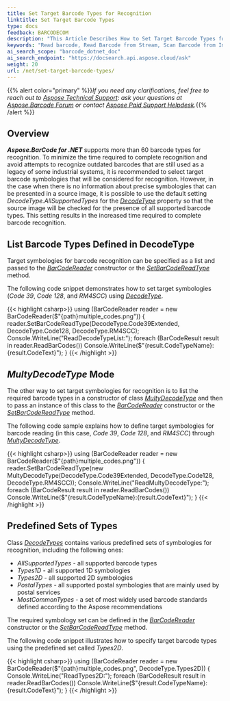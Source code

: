 ```yaml
---
title: Set Target Barcode Types for Recognition
linktitle: Set Target Barcode Types
type: docs
feedback: BARCODECOM
description: "This Article Describes How to Set Target Barcode Types for Recognition"
keywords: "Read barcode, Read Barcode from Stream, Scan Barcode from Image, Many Barcodes in One Image, Read PDF417 Barcode, Barcode in WPF Project, Aspose.BarCode, Read Barcode C#"
ai_search_scope: "barcode_dotnet_doc"
ai_search_endpoint: "https://docsearch.api.aspose.cloud/ask"
weight: 20
url: /net/set-target-barcode-types/
---
```


{{% alert color="primary" %}}*If you need any clarifications, feel free to reach out to [Aspose Technical Support](/barcode/net/technical-support/): ask your questions at [Aspose.Barcode Forum](https://forum.aspose.com/c/barcode/13) or contact [Aspose Paid Support Helpdesk](https://helpdesk.aspose.com/).*{{% /alert %}}

## **Overview**
***Aspose.BarCode for .NET*** supports more than 60 barcode types for recognition. To minimize the time required to complete recognition and avoid attempts to recognize outdated barcodes that are still used as a legacy of some industrial systems, it is recommended to select target barcode symbologies that will be considered for recognition. However, in the case when there is no information about precise symbologies that can be presented in a source image, it is possible to use the default setting *DecodeType.AllSupportedTypes* for the [*DecodeType*](https://reference.aspose.com/barcode/net/aspose.barcode.barcoderecognition/decodetype) property so that the source image will be checked for the presence of all supported barcode types. This setting results in the increased time required to complete barcode recognition. 

## **List Barcode Types Defined in DecodeType**
Target symbologies for barcode recognition can be specified as a list and passed to the [*BarCodeReader*](https://reference.aspose.com/barcode/net/aspose.barcode.barcoderecognition/barcodereader) constructor or the [*SetBarCodeReadType*](https://reference.aspose.com/barcode/net/aspose.barcode.barcoderecognition.barcodereader/setbarcodereadtype/methods/1) method.  
  
The following code snippet demonstrates how to set target symbologies (*Code 39*, *Code 128*, and *RM4SCC*) using [*DecodeType*](https://reference.aspose.com/barcode/net/aspose.barcode.barcoderecognition/decodetype).
  
{{< highlight csharp>}}
using (BarCodeReader reader = new BarCodeReader($"{path}multiple_codes.png"))
{
    reader.SetBarCodeReadType(DecodeType.Code39Extended, DecodeType.Code128, DecodeType.RM4SCC);
    Console.WriteLine("ReadDecodeTypeList:");
    foreach (BarCodeResult result in reader.ReadBarCodes())
        Console.WriteLine($"{result.CodeTypeName}:{result.CodeText}");
}
{{< /highlight >}}

## ***MultyDecodeType* Mode**
The other way to set target symbologies for recognition is to list the required barcode types in a constructor of class [*MultyDecodeType*](https://reference.aspose.com/barcode/net/aspose.barcode.barcoderecognition/multydecodetype) and then to pass an instance of this class to the [*BarCodeReader*](https://reference.aspose.com/barcode/net/aspose.barcode.barcoderecognition/barcodereader) constructor or the [*SetBarCodeReadType*](https://reference.aspose.com/barcode/net/aspose.barcode.barcoderecognition.barcodereader/setbarcodereadtype/methods/1) method.  
  
The following code sample explains how to define target symbologies for barcode reading (in this case, *Code 39*, *Code 128*, and *RM4SCC*) through [*MultyDecodeType*](https://reference.aspose.com/barcode/net/aspose.barcode.barcoderecognition/multydecodetype).
  
{{< highlight csharp>}}
using (BarCodeReader reader = new BarCodeReader($"{path}multiple_codes.png"))
{
    reader.SetBarCodeReadType(new MultyDecodeType(DecodeType.Code39Extended, DecodeType.Code128, DecodeType.RM4SCC));
    Console.WriteLine("ReadMultyDecodeType:");
    foreach (BarCodeResult result in reader.ReadBarCodes())
        Console.WriteLine($"{result.CodeTypeName}:{result.CodeText}");
}
{{< /highlight >}}

## **Predefined Sets of Types**
Class [*DecodeTypes*](https://reference.aspose.com/barcode/net/aspose.barcode.barcoderecognition/decodetype) contains various predefined sets of symbologies for recognition, including the following ones:
-	*AllSupportedTypes* - all supported barcode types
-	*Types1D* - all supported 1D symbologies
-	*Types2D* - all supported 2D symbologies
-	*PostalTypes* - all supported postal symbologies that are mainly used by postal services
-	*MostCommonTypes* - a set of most widely used barcode standards defined according to the Aspose recommendations

 The required symbology set can be defined in the [*BarCodeReader*](https://reference.aspose.com/barcode/net/aspose.barcode.barcoderecognition/barcodereader) constructor or the [*SetBarCodeReadType*](https://reference.aspose.com/barcode/net/aspose.barcode.barcoderecognition.barcodereader/setbarcodereadtype/methods/1) method.
  
The following code snippet illustrates how to specify target barcode types using the predefined set called *Types2D*.
  
{{< highlight csharp>}}
using (BarCodeReader reader = new BarCodeReader($"{path}multiple_codes.png", DecodeType.Types2D))
{
    Console.WriteLine("ReadTypes2D:");
    foreach (BarCodeResult result in reader.ReadBarCodes())
        Console.WriteLine($"{result.CodeTypeName}:{result.CodeText}");
}
{{< /highlight >}}


